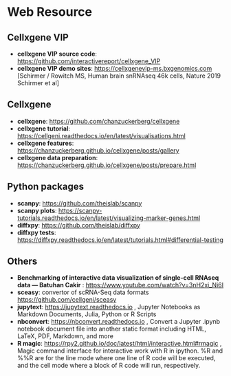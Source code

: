 # Web Resource
## Cellxgene VIP
- **cellxgene VIP source code**: https://github.com/interactivereport/cellxgene_VIP
- **cellxgene VIP demo sites**: https://cellxgenevip-ms.bxgenomics.com  [Schirmer / Rowitch MS, Human brain snRNAseq 46k cells, Nature 2019 Schirmer et al]



## Cellxgene

- **cellxgene**: https://github.com/chanzuckerberg/cellxgene
- **cellxgene tutorial**: https://cellgeni.readthedocs.io/en/latest/visualisations.html
- **cellxgene features**: https://chanzuckerberg.github.io/cellxgene/posts/gallery
- **cellxgene data preparation**: https://chanzuckerberg.github.io/cellxgene/posts/prepare.html

## Python packages
- **scanpy**: https://github.com/theislab/scanpy
- **scanpy plots**: https://scanpy-tutorials.readthedocs.io/en/latest/visualizing-marker-genes.html
- **diffxpy**: https://github.com/theislab/diffxpy
- **diffxpy tests**: https://diffxpy.readthedocs.io/en/latest/tutorials.html#differential-testing

## Others
- **Benchmarking of interactive data visualization of single-cell RNAseq data — Batuhan Cakir** : https://www.youtube.com/watch?v=3nH2xi_Ni6I
- **sceasy**: convertor of scRNA-Seq data formats https://github.com/cellgeni/sceasy
- **jupytext**: https://jupytext.readthedocs.io , Jupyter Notebooks as Markdown Documents, Julia, Python or R Scripts
- **nbconvert**: https://nbconvert.readthedocs.io , Convert a Jupyter .ipynb notebook document file into another static format including HTML, LaTeX, PDF, Markdown, and more
- **R magic**: https://rpy2.github.io/doc/latest/html/interactive.html#rmagic , Magic command interface for interactive work with R in ipython. %R and %%R are for the line mode where one line of R code will be executed, and the cell mode where a block of R code will run, respectively.
